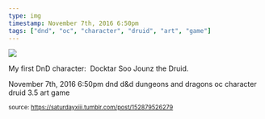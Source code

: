 ```yaml
---
type: img
timestamp: November 7th, 2016 6:50pm
tags: ["dnd", "oc", "character", "druid", "art", "game"]
---
```

<img src="https://saturdayxiii.github.io/media/152879526279.png"/>

My first DnD character: 
Docktar Soo Jounz the Druid.
 
      
      
  <div id="footer">
      <span id="timestamp"> November 7th, 2016 6:50pm </span>
        <span class="tag">dnd</span>
  <span class="tag">d&amp;d</span>
  <span class="tag">dungeons and dragons</span>
  <span class="tag">oc</span>
  <span class="tag">character</span>
  <span class="tag">druid</span>
  <span class="tag">3.5</span>
  <span class="tag">art</span>
  <span class="tag">game</span>
  
  </body>
        </html>
        
<small>source: https://saturdayxiii.tumblr.com/post/152879526279</small>